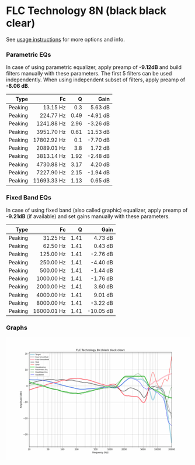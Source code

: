 # FLC Technology 8N (black black clear)
See [usage instructions](https://github.com/jaakkopasanen/AutoEq#usage) for more options and info.

### Parametric EQs
In case of using parametric equalizer, apply preamp of **-9.12dB** and build filters manually
with these parameters. The first 5 filters can be used independently.
When using independent subset of filters, apply preamp of **-8.06 dB**.

| Type    | Fc          |    Q | Gain     |
|--------:|------------:|-----:|---------:|
| Peaking | 13.15 Hz    | 0.3  | 5.63 dB  |
| Peaking | 224.77 Hz   | 0.49 | -4.91 dB |
| Peaking | 1241.88 Hz  | 2.96 | -3.26 dB |
| Peaking | 3951.70 Hz  | 0.61 | 11.53 dB |
| Peaking | 17802.92 Hz | 0.1  | -7.70 dB |
| Peaking | 2089.01 Hz  | 3.8  | 1.72 dB  |
| Peaking | 3813.14 Hz  | 1.92 | -2.48 dB |
| Peaking | 4730.88 Hz  | 3.17 | 4.20 dB  |
| Peaking | 7227.90 Hz  | 2.15 | -1.94 dB |
| Peaking | 11693.33 Hz | 1.13 | 0.65 dB  |

### Fixed Band EQs
In case of using fixed band (also called graphic) equalizer, apply preamp of **-9.21dB**
(if available) and set gains manually with these parameters.

| Type    | Fc          |    Q | Gain      |
|--------:|------------:|-----:|----------:|
| Peaking | 31.25 Hz    | 1.41 | 4.73 dB   |
| Peaking | 62.50 Hz    | 1.41 | 0.43 dB   |
| Peaking | 125.00 Hz   | 1.41 | -2.76 dB  |
| Peaking | 250.00 Hz   | 1.41 | -4.40 dB  |
| Peaking | 500.00 Hz   | 1.41 | -1.44 dB  |
| Peaking | 1000.00 Hz  | 1.41 | -1.76 dB  |
| Peaking | 2000.00 Hz  | 1.41 | 3.60 dB   |
| Peaking | 4000.00 Hz  | 1.41 | 9.01 dB   |
| Peaking | 8000.00 Hz  | 1.41 | -3.22 dB  |
| Peaking | 16000.01 Hz | 1.41 | -10.05 dB |

### Graphs
![](./FLC%20Technology%208N%20(black%20black%20clear).png)